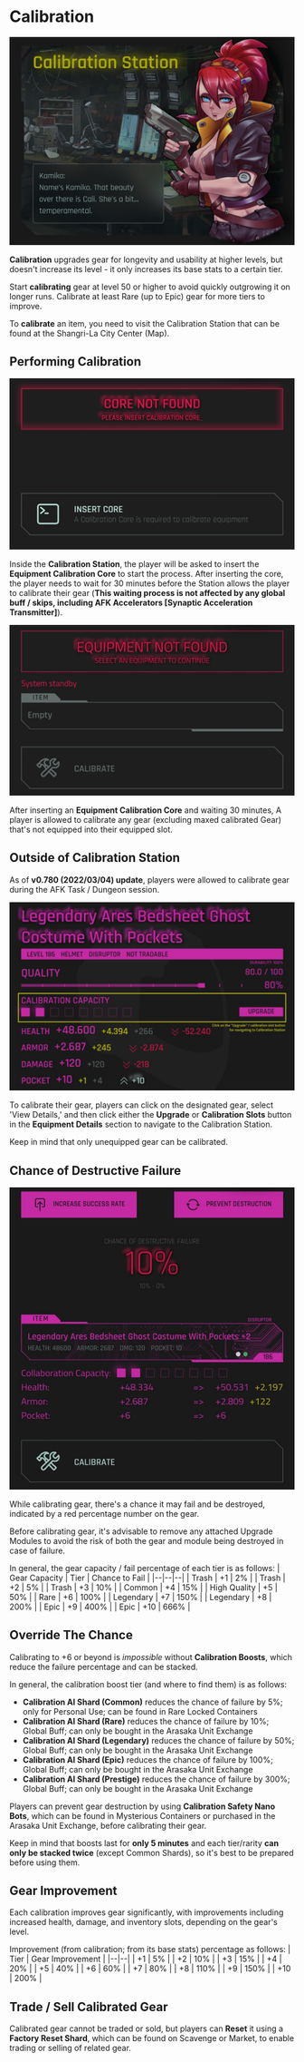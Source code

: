 # Calibration
![CalibrationStation](/resources/mobile-tutorial/CalibrationStation.png)

**Calibration** upgrades gear for longevity and usability at higher levels, but doesn't increase its level - it only increases its base stats to a certain tier.

Start **calibrating** gear at level 50 or higher to avoid quickly outgrowing it on longer runs. Calibrate at least Rare (up to Epic) gear for more tiers to improve.

To **calibrate** an item, you need to visit the Calibration Station that can be found at the Shangri-La City Center (Map).

## Performing Calibration
![CalibrationStation2](/resources/mobile-tutorial/CalibrationStation2.png)

Inside the **Calibration Station**, the player will be asked to insert the **Equipment Calibration Core** to start the process. After inserting the core, the player needs to wait for 30 minutes before the Station allows the player to calibrate their gear (**This waiting process is not affected by any global buff / skips, including AFK Accelerators [Synaptic Acceleration Transmitter]**).

![CalibrationStation3](/resources/mobile-tutorial/CalibrationStation3.png)

After inserting an **Equipment Calibration Core** and waiting 30 minutes, A player is allowed to calibrate any gear (excluding maxed calibrated Gear) that's not equipped into their equipped slot. 

## Outside of Calibration Station

As of **v0.780 (2022/03/04) update**, players were allowed to calibrate gear during the AFK Task / Dungeon session. 

![CalibrationStationAlt](/resources/mobile-tutorial/CalibrationStationAlt.png)

To calibrate their gear, players can click on the designated gear, select 'View Details,' and then click either the **Upgrade** or **Calibration Slots** button in the **Equipment Details** section to navigate to the Calibration Station.

Keep in mind that only unequipped gear can be calibrated.

## Chance of Destructive Failure

![CalibrationStation4](/resources/mobile-tutorial/CalibrationStation4.png)

While calibrating gear, there's a chance it may fail and be destroyed, indicated by a red percentage number on the gear.

Before calibrating gear, it's advisable to remove any attached Upgrade Modules to avoid the risk of both the gear and module being destroyed in case of failure.

In general, the gear capacity / fail percentage of each tier is as follows:
| Gear Capacity | Tier | Chance to Fail |
|--|--|--|
| Trash | +1 | 2% |
| Trash | +2 | 5% |
| Trash | +3 | 10% |
| Common | +4 | 15% |
| High Quality | +5 | 50% |
| Rare | +6 | 100% |
| Legendary | +7 | 150% |
| Legendary | +8 | 200% |
| Epic | +9 | 400% |
| Epic | +10 | 666% |

## Override The Chance
Calibrating to +6 or beyond is *impossible* without **Calibration Boosts**, which reduce the failure percentage and can be stacked.

In general, the calibration boost tier (and where to find them) is as follows:
- **Calibration AI Shard (Common)** reduces the chance of failure by 5%; only for Personal Use; can be found in Rare Locked Containers
- **Calibration AI Shard (Rare)** reduces the chance of failure by 10%; Global Buff; can only be bought in the Arasaka Unit Exchange
- **Calibration AI Shard (Legendary)** reduces the chance of failure by 50%; Global Buff; can only be bought in the Arasaka Unit Exchange
- **Calibration AI Shard (Epic)** reduces the chance of failure by 100%; Global Buff; can only be bought in the Arasaka Unit Exchange
- **Calibration AI Shard (Prestige)** reduces the chance of failure by 300%; Global Buff; can only be bought in the Arasaka Unit Exchange 

Players can prevent gear destruction by using **Calibration Safety Nano Bots**, which can be found in Mysterious Containers or purchased in the Arasaka Unit Exchange, before calibrating their gear.

Keep in mind that boosts last for **only 5 minutes** and each tier/rarity **can only be stacked twice** (except Common Shards), so it's best to be prepared before using them.

## Gear Improvement
Each calibration improves gear significantly, with improvements including increased health, damage, and inventory slots, depending on the gear's level.

Improvement (from calibration; from its base stats) percentage as follows:
| Tier | Gear Improvement |
|--|--|
| +1 | 5% |
| +2 | 10% |
| +3 | 15% |
| +4 | 20% |
| +5 | 40% |
| +6 | 60% |
| +7 | 80% |
| +8 | 110% |
| +9 | 150% |
| +10 | 200% |


##  Trade / Sell Calibrated Gear 
Calibrated gear cannot be traded or sold, but players can **Reset** it using a **Factory Reset Shard**, which can be found on Scavenge or Market, to enable trading or selling of related gear.
